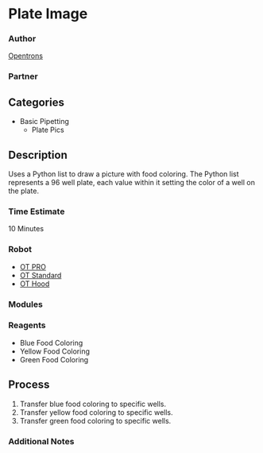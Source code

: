 # Plate Image

### Author
[Opentrons](https://opentrons.com)

### Partner

## Categories
* Basic Pipetting
	* Plate Pics


## Description
Uses a Python list to draw a picture with food coloring. The Python list represents a 96 well plate, each value within it setting the color of a well on the plate.

### Time Estimate
10 Minutes

### Robot
* [OT PRO](https://opentrons.com/ot-one-pro)
* [OT Standard](https://opentrons.com/ot-one-standard)  
* [OT Hood](https://opentrons.com/ot-one-hood) 

### Modules

### Reagents
* Blue Food Coloring
* Yellow Food Coloring
* Green Food Coloring

## Process
1. Transfer blue food coloring to specific wells.
1. Transfer yellow food coloring to specific wells.
2. Transfer green food coloring to specific wells.


### Additional Notes
